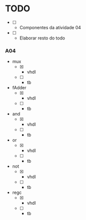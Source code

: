 # TODO

* [ ] - Componentes da atividade 04
* [ ] - Elaborar resto do todo

### A04

* mux
	* [X] - vhdl
	* [ ] - tb
* fAdder
	* [X] - vhdl
	* [ ] - tb
* and
	* [X] - vhdl
	* [ ] - tb
* or
	* [X] - vhdl
	* [ ] - tb
* not
	* [X] - vhdl
	* [ ] - tb
* regc
	* [X] - vhdl
	* [ ] - tb
